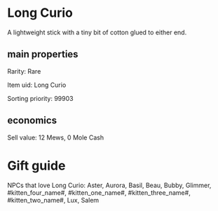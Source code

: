 # Long Curio

A lightweight stick with a tiny bit of cotton glued to either end.

## main properties

Rarity: Rare

Item uid: Long Curio

Sorting priority: 99903

## economics

Sell value: 12 Mews, 0 Mole Cash

# Gift guide

NPCs that love Long Curio: Aster, Aurora, Basil, Beau, Bubby, Glimmer, #kitten_four_name#, #kitten_one_name#, #kitten_three_name#, #kitten_two_name#, Lux, Salem